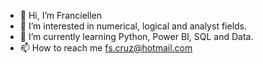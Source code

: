 - 👋 Hi, I’m Franciellen 
- 👀 I’m interested in numerical, logical and analyst fields.
- 🌱 I’m currently learning Python, Power BI, SQL and Data.
- 📫 How to reach me fs.cruz@hotmail.com 


<!---
FranciellenCruz/FranciellenCruz is a ✨ special ✨ repository because its `README.md` (this file) appears on your GitHub profile.
You can click the Preview link to take a look at your changes.
--->
